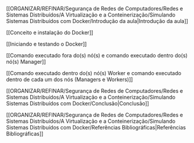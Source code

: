 [[ORGANIZAR/REFINAR/Segurança de Redes de Computadores/Redes e Sistemas Distribuídos/A Virtualização e a Conteinerização/Simulando Sistemas Distribuídos com Docker/Introdução da aula|Introdução da aula]]

[[Conceito e instalação do Docker]]

[[Iniciando e testando o Docker]]

[[Comando executado fora do(s) nó(s) e comando executado dentro do(s) nó(s) Manager]]

[[Comando executado dentro do(s) nó(s) Worker e comando executado dentro de cada um dos nós (Managers e Workers)]]

[[ORGANIZAR/REFINAR/Segurança de Redes de Computadores/Redes e Sistemas Distribuídos/A Virtualização e a Conteinerização/Simulando Sistemas Distribuídos com Docker/Conclusão|Conclusão]]

[[ORGANIZAR/REFINAR/Segurança de Redes de Computadores/Redes e Sistemas Distribuídos/A Virtualização e a Conteinerização/Simulando Sistemas Distribuídos com Docker/Referências Bibliográficas|Referências Bibliográficas]]